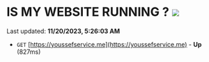 # IS MY WEBSITE RUNNING ? [![](https://img.shields.io/static/v1?label=Sponsor&message=%E2%9D%A4&logo=GitHub&color=%23fe8e86)](https://github.com/sponsors/<username>)

Last updated: **11/20/2023, 5:26:03 AM**

- `GET` [https://youssefservice.me](https://youssefservice.me) - **Up** (827ms)
